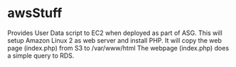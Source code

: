 # awsStuff

Provides User Data script to EC2 when deployed as part of ASG. This will setup Amazon Linux 2 as web server and install PHP.
It will copy the web page (index.php) from S3 to /var/www/html
The webpage (index.php) does a simple query to RDS. 
